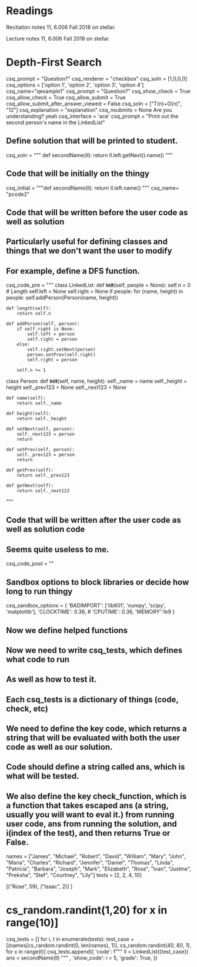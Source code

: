 # Readings 
Recitation notes 11, 6.006 Fall 2018 on stellar.

Lecture notes 11, 6.006 Fall 2018 on stellar.
# Depth-First Search


<question multiplechoice>
csq_prompt = "Question?"
csq_renderer = "checkbox"
csq_soln = [1,0,0,0]
csq_options =  ['option 1',
'option 2',
'option 3',
'option 4']
csq_name="qexample1"
</question>


<question expression>
csq_prompt = "Question?"
csq_show_check = True
csq_allow_check = True
csq_allow_submit = True
csq_allow_submit_after_answer_viewed = False
csq_soln = ["T(n)+O(n)", "12"]
csq_explanation = "explanation"
csq_nsubmits = None
</question>

<checkyourself>
Are you understanding?
<showhide>
yeah
</showhide>
</checkyourself>



<question pythoncode>
csq_interface = 'ace'
csq_prompt = "Print out the second person's name in the LinkedList"

## Define solution that will be printed to student.
csq_soln = """
def secondName(ll): 
    return ll.left.getNext().name()
"""

## Code that will be initially on the thingy
csq_initial = """def secondName(ll):
    return ll.left.name()
"""
csq_name= "pcode2"

## Code that will be written before the user code as well as solution
## Particularly useful for defining classes and things that we don't want the user to modify
## For example, define a DFS function.
csq_code_pre = """
class LinkedList:
    def __init__(self, people = None):
        self.n = 0 # Length
        self.left = None
        self.right = None
        if people:
            for (name, height) in people:
                self.addPerson(Person(name, height))

    def length(self):
        return self.n

    def addPerson(self, person):
        if self.right is None:
            self.left = person
            self.right = person
        else:
            self.right.setNext(person)
            person.setPrev(self.right)
            self.right = person

        self.n += 1

class Person:
    def __init__(self, name, height):
        self._name = name
        self._height = height
        self._prev123 = None
        self._next123 = None

    def name(self):
        return self._name

    def height(self):
        return self._height

    def setNext(self, person):
        self._next123 = person
        return

    def setPrev(self, person):
        self._prev123 = person
        return

    def getPrev(self):
        return self._prev123

    def getNext(self):
        return self._next123
"""


## Code that will be written after the user code as well as solution code
## Seems quite useless to me.
csq_code_post = ""



## Sandbox options to block libraries or decide how long to run thingy
csq_sandbox_options = {
    'BADIMPORT': ['lib601', 'numpy', 'scipy', 'matplotlib'], 
    'CLOCKTIME': 0.36, 
    # 'CPUTIME': 0.36, 
    'MEMORY':1e9
}


## Now we define helped functions

## Now we need to write csq_tests, which defines what code to run
## As well as how to test it. 
## Each csq_tests is a dictionary of things (code, check, etc)

## We need to define the key code, which returns a string that will be evaluated with both the user code as well as our solution.
## Code should define a string called ans, which is what will be tested.

## We also define the key check_function, which is a function that takes escaped ans (a string, usually you will want to eval it.) from running user code, ans from running the solution, and i(index of the test), and then returns True or False.


names = ["James", "Michael", "Robert", "David", "William", "Mary", "John", "Maria", "Charles", "Richard", "Jennifer", "Daniel", "Thomas", "Linda", "Patricia", "Barbara", "Joseph", "Mark", "Elizabeth", "Rose", "Ivan", "Justine", "Preksha", "Stef", "Courtney", "Lily"]
tests = [2, 2, 4, 10]

[("Rose", 59), ("Isaac", 2)] ]

# cs_random.randint(1,20) for x in range(10)]
csq_tests = []
for i, t in enumerate(tests):
    test_case = [(names[cs_random.randint(0, len(names), 1)], cs_random.randint(40, 80, 1), for x in range(t)]
    csq_tests.append({
        'code': f"""
ll = LinkedList({test_case})
ans = secondName(ll)
""" ,
        'show_code': i < 5,
        'grade': True,
    })

</question> 

